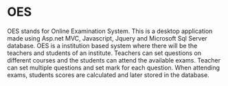 # OES
OES stands for Online Examination System. This is a desktop application made using Asp.net MVC, Javascript, Jquery and Microsoft Sql Server database.
OES is a institution based system where there will be the teachers and students of an institute. Teachers can set questions on different courses and the students can attend the available exams.
Teacher can set multiple questions and set mark for each question. When attending exams, students scores are calculated and later stored in the database.
